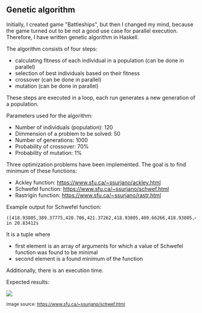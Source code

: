## Genetic algorithm

Initially, I created game "Battleships", but then I changed my mind, because the game turned out to be not a good use case for parallel execution. Therefore, I have written genetic algorithm in Haskell.

The algorithm consists of four steps:
 - calculating fitness of each individual in a population (can be done in parallel)
 - selection of best individuals based on their fitness
 - crossover (can be done in parallel)
 - mutation (can be done in parallel)

These steps are executed in a loop, each run generates a new generation of a population.

Parameters used for the algorithm:
 - Number of individuals (population): 120
 - Dimmension of a problem to be solved: 50
 - Number of generations: 1000
 - Probability of crossover: 70%
 - Probability of mutation: 1%

Three optimization problems have been implemented. The goal is to find minimum of these functions:

- Ackley function: https://www.sfu.ca/~ssurjano/ackley.html
- Schwefel function: https://www.sfu.ca/~ssurjano/schwef.html
- Rastrigin function: https://www.sfu.ca/~ssurjano/rastr.html

Example output for Schwefel function:
```
([418.93805,389.37775,420.706,421.37262,418.93805,409.66266,418.93805,421.37262,421.75006,418.93805,418.93805,421.37262,420.706,421.37262,418.93805,418.93805,421.37262,420.706,420.706,421.37262,420.706,421.37262,420.706,-277.5094,421.37262,421.37262,421.75006,418.93805,418.93805,421.37262,420.706,420.706,420.706,420.706,421.37262,420.706,420.706,409.66266,420.706,420.706,421.37262,421.37262,409.66266,420.706,420.706,420.706,418.93805,421.75006,420.706,418.93805],4.9492188) in 20.83412s
```
It is a tuple where
- first element is an array of arguments for which a value of Schwefel function was found to be minimal
- second element is a found minimum of the function

Additionally, there is an execution time.

Expected results:
<p>
<img src="https://www.sfu.ca/~ssurjano/schwef3.png">

<sub>Image source: https://www.sfu.ca/~ssurjano/schwef.html</sub>
</p>